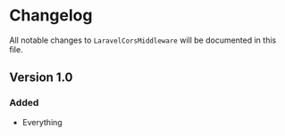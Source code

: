 # Changelog

All notable changes to `LaravelCorsMiddleware` will be documented in this file.

## Version 1.0

### Added
- Everything
